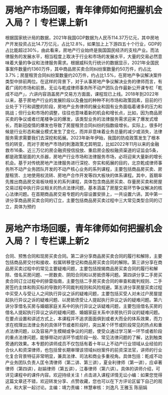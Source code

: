 # 房地产市场回暖，青年律师如何把握机会入局？丨专栏课上新1

根据国家统计局的数据，2021年我国GDP数据为人民币114.37万亿元，其中房地产开发投资占比14.7万亿元，占比12.8%，如果加上上下游四五十个行业，GDP的占比能超过30%，由此看来，房地产行业始终是我国国民经济的支柱产业。而法律服务的发展水平，相当程度上取决于行业和市场的发展水平，大量的交易必然意味着大量的争议和法律服务需求。根据威科先行统计的数据显示，2021年全国民事案件数量约1360万件，其中商品房买卖合同纠纷案数量约50万件，约占比3.7%；房屋租赁合同纠纷案数量约20万件，约占比1.5%，在房地产争议解决案件类型中排前两位。在这样的背景下，对于从事房地产争议解决业务的律师而言，有着广阔的市场和前景。无讼与乾成律师事务所不动产团队合作最新公开课专栏「乾成不动产」，六讲内容涵盖房产交易方方面面，课程现已上线。2018年到2022年以来，基于房地产行业的发展阶段以及叠加的种种不利市场和政策因素，目前的行业处于下行和调整的阶段，房地产业务律师的展业和固有业务面临着诸多的压力和挑战；但行业和市场的调整，往往也意味着新的机会和增长点，比如，因为商品房买卖的争议或者烂尾楼争议的爆发，该类型业务的法律服务需求迎来了爆发式增长，而新冠疫情的爆发也导致了房屋租赁合同纠纷的指数级增长。实际上，很多时候是行业形态和展业模式发生了变化，而并非意味着业务总量的减少或消失，法律服务需求需要我们去深挖和拓展。2023年新年伊始，我国的防疫政策发生了根本性的转变，而对于房地产市场的刺激政策尤其明显，比如2022年11月以来的金融救市16条、近三万亿的房企融资授信投放、重启房企股权融资渠道的证监会5条，都是政策层面的大杀器，房地产行业市场和法律服务市场，必将迎来大量新的增长机会。基于对传统房地产法律服务进行深挖、夯实和拓展的目的，北京乾成律师事务所不动产业务团队开发的不动产核心业务的系列课程，主要包括商品房买卖、房屋租赁、土地使用权流转、房地产合作开发等四大板块的体系课程。其中，首期率先推出商品房交易板块相关的系列课程，具体包含商品房买卖、存量房买卖和房屋交易过程中执行异议相关的热点法律问题，基本涵盖了房屋交易环节争议解决的核心法律问题。在首期商品房交易专题的内容设置安排上，一共设置六讲。其中第一讲分享商品房买卖合同的订立，主要包括商品房买卖过程中三大常见类型合同的订立，具体为预约

# 房地产市场回暖，青年律师如何把握机会入局？丨专栏课上新2

合同、预售合同和现房买卖合同。第二讲分享商品房买卖合同的履行和解除，主要包括商品房交付和接收、权属转移登记和商品房买卖合同的解除。第三讲分享在商品房买卖过程中的常见主要疑难问题，主要包括按揭商品房买卖合同的履行和解除、借名买房问题、一房数卖、阴阳合同和以房抵债等问题。第四讲分享二手房买卖合同订立过程中的排雷指南，主要包括二手房买卖合同的审查和裁判规则、二手房签约主体和购买标的导致的不同裁判规则和风险规避。第五讲分享房屋买卖过程中买受人与受让人之间执行异议之诉的疑难问题，主要包括买受人对未过户房屋提起执行异议之诉的疑难问题、以房抵债受让人提起执行异议之诉的疑难问题。第六讲分享借名买房与婚姻家庭关系中的执行异议之诉疑难问题，主要包括借名买房的借名人提起执行异议之诉的疑难问题、婚姻家庭关系中涉房执行异议的疑难问题。在要点设置和讲述方式上，本课程并不追求面面俱到或者大而全的体系效果，而力求在梳理出法律业务的具体环节或者阶段时，突出某个环节或阶段常见的热点和重点法律问题，以及容易产生模糊或争议的问题，使受众通过学习某一环节或者阶段的重点法律问题，能够带动对该环节或阶段一般、常见法律问题的了解，达到触类旁通的效果。本专题的讲师成员不仅包括有着十年以上不动产行业领域从业经验的合伙人和资深律师，也包括曾长期审理该领域纠纷案件的前资深法官，讲师的行业化复合背景特征非常明显，兼具法律、司法和商业多重视角。具体包括：乾成不动产业务团队负责人匡令清律师（第二讲、第三讲），夏全利律师（第一讲），应卓著律师（第四讲），赵娟律师（第五讲），江春律师（第六讲）。具体的讲师介绍，可详见课程中的课件内容。欢迎持续关注！点击进入课程详情无讼小编：如果您觉得这篇文章还不错，欢迎转发分享、点赞收藏，您也可以在下方评论区留下自己的观点，和大家一起讨论。主编：靖力责编：林慧审核：刘逸凡 王雅玉 陈丽娟

